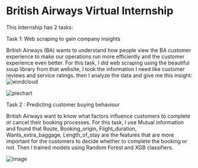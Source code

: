 # British Airways Virtual Internship
This Internship has 2 tasks:

Task 1: Web scraping to gain company insights

British Airways (BA) wants to understand how people view the BA customer experience to make our operations run more efficiently and the customer experience even better.
For this task, I did web scraping using the beautiful soup library from that website, I took the information I need like customer reviews and service ratings. then I analyze the data and give me this insight:![wordcloud](https://github.com/Shrutikapedamkar/british-airways-virtual-internship/assets/47322770/3be96d63-d14d-4443-bcc2-481e2bc088ea)

![piechart](https://github.com/Shrutikapedamkar/british-airways-virtual-internship/assets/47322770/28bd467f-85c4-456a-8cd5-5b04c8d30d5f)


Task 2 : Predicting customer buying behaviour

British Airways want to know what factors influence customers to complete or cancel their booking processes. For this task, I use Mutual information and found that Route, Booking_origin, Flight_duration, Wants_extra_baggage, Length_of_stay are the features that are more important for the customers to decide whether to complete the booking or not. Then I trained models using Random Forest and XGB classifiers.

![image](https://github.com/Shrutikapedamkar/british-airways-virtual-internship/assets/47322770/948b3b22-73ac-43fa-bd18-1c00379bc9fa)
